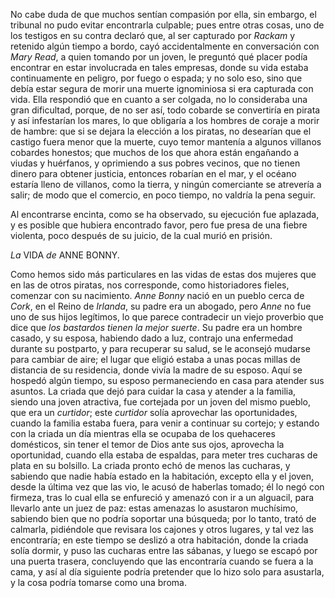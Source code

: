 No cabe duda de que muchos sentían compasión por ella, sin embargo, el tribunal no pudo evitar encontrarla culpable; pues entre otras cosas, uno de los testigos en su contra declaró que, al ser capturado por _Rackam_ y retenido algún tiempo a bordo, cayó accidentalmente en conversación con _Mary Read_, a quien tomando por un joven, le preguntó qué placer podía encontrar en estar involucrada en tales empresas, donde su vida estaba continuamente en peligro, por fuego o espada; y no solo eso, sino que debía estar segura de morir una muerte ignominiosa si era capturada con vida. Ella respondió que en cuanto a ser colgada, no lo consideraba una gran dificultad, porque, de no ser así, todo cobarde se convertiría en pirata y así infestarían los mares, lo que obligaría a los hombres de coraje a morir de hambre: que si se dejara la elección a los piratas, no desearían que el castigo fuera menor que la muerte, cuyo temor mantenía a algunos villanos cobardes honestos; que muchos de los que ahora están engañando a viudas y huérfanos, y oprimiendo a sus pobres vecinos, que no tienen dinero para obtener justicia, entonces robarían en el mar, y el océano estaría lleno de villanos, como la tierra, y ningún comerciante se atrevería a salir; de modo que el comercio, en poco tiempo, no valdría la pena seguir.

Al encontrarse encinta, como se ha observado, su ejecución fue aplazada, y es posible que hubiera encontrado favor, pero fue presa de una fiebre violenta, poco después de su juicio, de la cual murió en prisión.

*La* VIDA *de* ANNE BONNY.

Como hemos sido más particulares en las vidas de estas dos mujeres que en las de otros piratas, nos corresponde, como historiadores fieles, comenzar con su nacimiento. _Anne Bonny_ nació en un pueblo cerca de _Cork_, en el Reino de _Irlanda_, su padre era un abogado, pero _Anne_ no fue uno de sus hijos legítimos, lo que parece contradecir un viejo proverbio que dice que _los bastardos tienen la mejor suerte_. Su padre era un hombre casado, y su esposa, habiendo dado a luz, contrajo una enfermedad durante su postparto, y para recuperar su salud, se le aconsejó mudarse para cambiar de aire; el lugar que eligió estaba a unas pocas millas de distancia de su residencia, donde vivía la madre de su esposo. Aquí se hospedó algún tiempo, su esposo permaneciendo en casa para atender sus asuntos. La criada que dejó para cuidar la casa y atender a la familia, siendo una joven atractiva, fue cortejada por un joven del mismo pueblo, que era un _curtidor_; este _curtidor_ solía aprovechar las oportunidades, cuando la familia estaba fuera, para venir a continuar su cortejo; y estando con la criada un día mientras ella se ocupaba de los quehaceres domésticos, sin tener el temor de Dios ante sus ojos, aprovecha la oportunidad, cuando ella estaba de espaldas, para meter tres cucharas de plata en su bolsillo. La criada pronto echó de menos las cucharas, y sabiendo que nadie había estado en la habitación, excepto ella y el joven, desde la última vez que las vio, le acusó de haberlas tomado; él lo negó con firmeza, tras lo cual ella se enfureció y amenazó con ir a un alguacil, para llevarlo ante un juez de paz: estas amenazas lo asustaron muchísimo, sabiendo bien que no podría soportar una búsqueda; por lo tanto, trató de calmarla, pidiéndole que revisara los cajones y otros lugares, y tal vez las encontraría; en este tiempo se deslizó a otra habitación, donde la criada solía dormir, y puso las cucharas entre las sábanas, y luego se escapó por una puerta trasera, concluyendo que las encontraría cuando se fuera a la cama, y así al día siguiente podría pretender que lo hizo solo para asustarla, y la cosa podría tomarse como una broma.